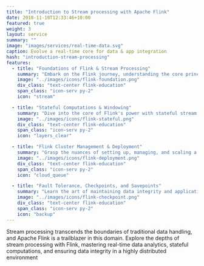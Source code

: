 ```yaml
---
title: "Introduction to Stream processing with Apache Flink"
date: 2018-11-18T12:33:46+10:00
featured: true
weight: 3
layout: service
summary: ""
image: "images/services/real-time-data.svg"
caption: Evolve a real-time core for data & app integration
hash: "introduction-stream-processing"
features:
  - title: "Foundations of Flink & Stream Processing"
    summary: "Embark on the Flink journey, understanding the core principles of stream processing and how Flink stands out in this realm."
    image: "../images/icons/flink-foundation.png"
    div_class: "text-center flink-education"
    span_class: "icon-serv py-2"
    icon: "stream"

  - title: "Stateful Computations & Windowing"
    summary: "Dive into the core of Flink's power with stateful stream processing, managing large state, and utilizing windowing techniques for time-bound analytics."
    image: "../images/icons/flink-stateful.png"
    div_class: "text-center flink-education"
    span_class: "icon-serv py-2"
    icon: "layers_clear"

  - title: "Flink Cluster Management & Deployment"
    summary: "Grasp the nuances of setting up, managing, and scaling a Flink cluster, ensuring optimal resource utilization and high availability."
    image: "../images/icons/flink-deployment.png"
    div_class: "text-center flink-education"
    span_class: "icon-serv py-2"
    icon: "cloud_queue"

  - title: "Fault Tolerance, Checkpoints, and Savepoints"
    summary: "Learn the art of maintaining data integrity and application resilience in Flink through checkpoints, savepoints, and advanced fault-tolerance mechanisms."
    image: "../images/icons/flink-checkpoint.png"
    div_class: "text-center flink-education"
    span_class: "icon-serv py-2"
    icon: "backup"
---
```


Stream processing transcends the boundaries of traditional data handling, and Apache Flink is a trailblazer in this domain. Explore the depths of stream processing with Flink, mastering real-time data analytics, stateful computations, and ensuring data integrity in a highly distributed environment
